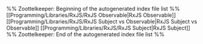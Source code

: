 %% Zoottelkeeper: Beginning of the autogenerated index file list  %%
 [[Programming/Libraries/RxJS/RxJS Observable|RxJS Observable]]
 [[Programming/Libraries/RxJS/RxJS Subject vs Observable|RxJS Subject vs Observable]]
 [[Programming/Libraries/RxJS/RxJS Subject|RxJS Subject]]
%% Zoottelkeeper: End of the autogenerated index file list  %%
